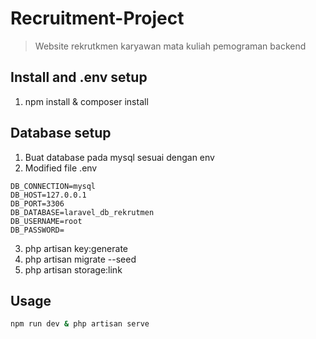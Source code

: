 # Recruitment-Project

> Website rekrutkmen karyawan mata kuliah pemograman backend

## Install and .env setup

1. npm install & composer install


## Database setup

1. Buat database pada mysql sesuai dengan env
2. Modified file .env

```
DB_CONNECTION=mysql
DB_HOST=127.0.0.1
DB_PORT=3306
DB_DATABASE=laravel_db_rekrutmen
DB_USERNAME=root
DB_PASSWORD=
```

3. php artisan key:generate
4. php artisan migrate --seed
5. php artisan storage:link

## Usage

```sh
npm run dev & php artisan serve
```
